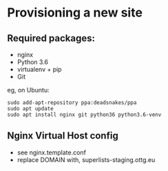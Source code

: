 Provisioning a new site
=======================

## Required packages:

* nginx
* Python 3.6
* virtualenv + pip
* Git

eg, on Ubuntu:
	
	sudo add-apt-repository ppa:deadsnakes/ppa
	sudo apt update
	sudo apt install nginx git python36 python3.6-venv

## Nginx Virtual Host config

* see nginx.template.conf
* replace DOMAIN with, superlists-staging.ottg.eu

